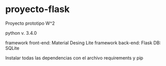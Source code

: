 # proyecto-flask
Proyecto prototipo W^2

python v. 3.4.0

framework front-end: Material Desing Lite
framework back-end: Flask
DB: SQLite

Instalar todas las dependencias con el archivo requirements y pip
